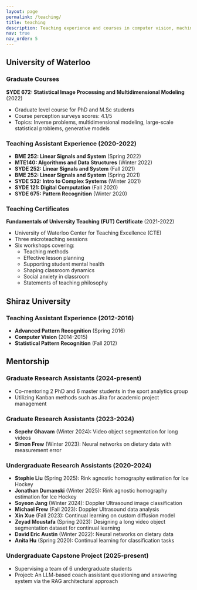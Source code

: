 ```yaml
---
layout: page
permalink: /teaching/
title: teaching
description: Teaching experience and courses in computer vision, machine learning, and signal processing at University of Waterloo and Shiraz University.
nav: true
nav_order: 5
---
```


## University of Waterloo

### Graduate Courses

**SYDE 672: Statistical Image Processing and Multidimensional Modeling** (2022)
- Graduate level course for PhD and M.Sc students
- Course perception surveys scores: 4.1/5
- Topics: Inverse problems, multidimensional modeling, large-scale statistical problems, generative models

### Teaching Assistant Experience (2020-2022)

- **BME 252: Linear Signals and System** (Spring 2022)
- **MTE140: Algorithms and Data Structures** (Winter 2022)
- **SYDE 252: Linear Signals and System** (Fall 2021)
- **BME 252: Linear Signals and System** (Spring 2021)
- **SYDE 532: Intro to Complex Systems** (Winter 2021)
- **SYDE 121: Digital Computation** (Fall 2020)
- **SYDE 675: Pattern Recognition** (Winter 2020)

### Teaching Certificates

**Fundamentals of University Teaching (FUT) Certificate** (2021-2022)
- University of Waterloo Center for Teaching Excellence (CTE)
- Three microteaching sessions
- Six workshops covering:
  - Teaching methods
  - Effective lesson planning
  - Supporting student mental health
  - Shaping classroom dynamics
  - Social anxiety in classroom
  - Statements of teaching philosophy

## Shiraz University

### Teaching Assistant Experience (2012-2016)

- **Advanced Pattern Recognition** (Spring 2016)
- **Computer Vision** (2014-2015)
- **Statistical Pattern Recognition** (Fall 2012)

## Mentorship

### Graduate Research Assistants (2024-present)
- Co-mentoring 2 PhD and 6 master students in the sport analytics group
- Utilizing Kanban methods such as Jira for academic project management

### Graduate Research Assistants (2023-2024)
- **Sepehr Ghavam** (Winter 2024): Video object segmentation for long videos
- **Simon Frew** (Winter 2023): Neural networks on dietary data with measurement error

### Undergraduate Research Assistants (2020-2024)
- **Stephie Liu** (Spring 2025): Rink agnostic homography estimation for Ice Hockey
- **Jonathan Dumanski** (Winter 2025): Rink agnostic homography estimation for Ice Hockey
- **Soyeon Jang** (Winter 2024): Doppler Ultrasound image classification
- **Michael Frew** (Fall 2023): Doppler Ultrasound data analysis
- **Xin Xue** (Fall 2023): Continual learning on custom diffusion model
- **Zeyad Moustafa** (Spring 2023): Designing a long video object segmentation dataset for continual learning
- **David Eric Austin** (Winter 2022): Neural networks on dietary data
- **Anita Hu** (Spring 2020): Continual learning for classification tasks

### Undergraduate Capstone Project (2025-present)
- Supervising a team of 6 undergraduate students
- Project: An LLM-based coach assistant questioning and answering system via the RAG architectural approach
